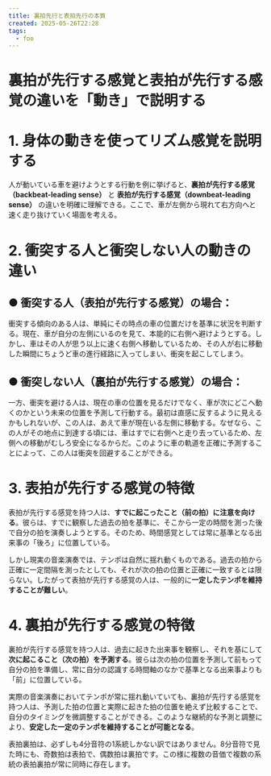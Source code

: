 ```yaml
---
title: 裏拍先行と表拍先行の本質
created: 2025-05-26T22:28
tags:
  - foo
---
```

# 裏拍が先行する感覚と表拍が先行する感覚の違いを「動き」で説明する

# 1. 身体の動きを使ってリズム感覚を説明する

人が動いている車を避けようとする行動を例に挙げると、**裏拍が先行する感覚（backbeat-leading sense）** と **表拍が先行する感覚（downbeat-leading sense）** の違いを明確に理解できる。ここで、車が左側から現れて右方向へと速く走り抜けていく場面を考える。

# 2. 衝突する人と衝突しない人の動きの違い

## ● 衝突する人（表拍が先行する感覚）の場合：

衝突する傾向のある人は、単純にその時点の車の位置だけを基準に状況を判断する。現在、車が自分の左側にいるのを見て、本能的に右側へ避けようとする。しかし、車はその人が思う以上に速く右側へ移動しているため、その人が右に移動した瞬間にちょうど車の進行経路に入ってしまい、衝突を起こしてしまう。

## ● 衝突しない人（裏拍が先行する感覚）の場合：

一方、衝突を避ける人は、現在の車の位置を見るだけでなく、車が次にどこへ動くのかという未来の位置を予測して行動する。最初は直感に反するように見えるかもしれないが、この人は、あえて車が現在いる左側に移動する。なぜなら、この人がその地点に到達する頃には、車はすでに右側へと走り去っているため、左側への移動がむしろ安全になるからだ。このように車の軌道を正確に予測することによって、この人は衝突を回避することができる。

# 3. 表拍が先行する感覚の特徴

表拍が先行する感覚を持つ人は、**すでに起こったこと（前の拍）に注意を向ける**。彼らは、すでに観察した過去の拍を基準に、そこから一定の時間を測った後で自分の拍を演奏しようとする。そのため、時間感覚としては常に基準となる出来事の「後ろ」に位置している。

しかし現実の音楽演奏では、テンポは自然に揺れ動くものである。過去の拍から正確に一定間隔を測ったとしても、それが次の拍の位置と正確に一致するとは限らない。したがって表拍が先行する感覚の人は、一般的に**一定したテンポを維持することが難しい**。

# 4. 裏拍が先行する感覚の特徴

裏拍が先行する感覚を持つ人は、過去に起きた出来事を観察し、それを基にして**次に起こること（次の拍）を予測する**。彼らは次の拍の位置を予測して前もって自分の拍を準備し、常に自分の認識する時間軸のなかで基準となる出来事よりも「前」に位置している。

実際の音楽演奏においてテンポが常に揺れ動いていても、裏拍が先行する感覚を持つ人は、予測した拍の位置と実際に起きた拍の位置を絶えず比較することで、自分のタイミングを微調整することができる。このような継続的な予測と調整により、**安定した一定のテンポを維持することが可能となる**。

表拍裏拍は、必ずしも4分音符の1系統しかない訳ではありません。8分音符で見た時にも、奇数拍は表拍で、偶数拍は裏拍です。この様に複数の音価で複数の系統の表拍裏拍が常に同時に存在します。
